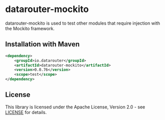 # datarouter-mockito

datarouter-mockito is used to test other modules that require injection with the Mockito framework.

## Installation with Maven

```xml
<dependency>
	<groupId>io.datarouter</groupId>
	<artifactId>datarouter-mockito</artifactId>
	<version>0.0.76</version>
	<scope>test</scope>
</dependency>
```

## License

This library is licensed under the Apache License, Version 2.0 - see [LICENSE](../LICENSE) for details.
